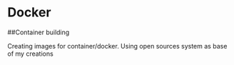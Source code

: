 # Docker

##Container building

Creating images for container/docker. Using open sources system as base of my creations
